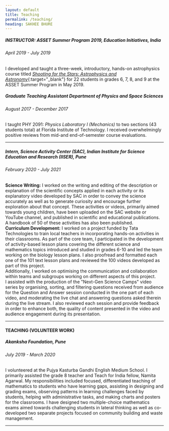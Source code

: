 ```yaml
---
layout: default
title: Teaching
permalink: /teaching/
heading: SAKHEE BHURE
---
```

##### INSTRUCTOR: ASSET Summer Program 2019, Education Initiatives, India 
###### April 2019 - July 2019 
I developed and taught a three-week, introductory, hands-on astrophysics course titled [*Shooting for the Stars: Astrophysics and Astronomy*](https://www.youtube.com/watch?v=ccy1XVWfThU&list=PL6EJV4-csFcfqxcSSzIUWfnbxWDbAwf4w){:target="_blank"} for 22 students in grades 6, 7, 8, and 9 at the ASSET Summer Program in May 2019.

##### Graduate Teaching Assistant Department of Physics and Space Sciences 
###### August 2017 - December 2017 
I taught PHY 2091: *Physics Laboratory I (Mechanics)*  to two sections (43 students total) at Florida Institute of Technology. I received overwhelmingly positive reviews from mid-and end-of-semester course evaluations.

****

##### Intern, Science Activity Center (SAC), Indian Institute for Science Education and Research (IISER), Pune
###### February 2020 - July 2021

**Science Writing:** I worked on the writing and editing of the description or explanation of the scientific concepts applied in each activity or its explanatory video developed by SAC in order to convey the science accurately as well as to generate curiosity and encourage further exploration about that concept. These activities or videos, primarily aimed towards young children, have been uploaded on the SAC website or YouTube channel, and published in scientific and educational publications. A handbook of 50 of these activities has also been published.  
**Curriculum Development:** I worked on a project funded by Tata Technologies to train local teachers in incorporating hands-on activities in their classrooms. As part of the core team, I participated in the development of activity-based lesson plans covering the different science and mathematics topics introduced and studied in grades 6-10 and led the team working on the biology lesson plans.
I also proofread and formatted each one of the 101 text lesson plans and reviewed the 100 videos developed as part of this project.  
Additionally, I worked on optimising the communication and collaboration within teams and subgroups working on different aspects of this project.  
I assisted with the production of the "Next-Gen Science Camps" video series by organising, sorting, and filtering questions received from audience for the Question and Answer session conducted in the one part of each video, and moderating the live chat and answering questions asked therein during the live stream. I also reviewed each session and provide feedback in order to enhance both, the quality of content presented in the video and audience engagement during its presentation.

****

#### TEACHING (VOLUNTEER WORK) 
##### Akanksha Foundation, Pune 
###### July 2019 - March 2020 
I volunteered at the Pujya Kasturba Gandhi English Medium School. I primarily assisted the grade 8 teacher and Teach for India fellow, Namita Agarwal. My responsibilities included focused, differentiated teaching of mathematics to students who have learning gaps, assisting in designing and grading exams, observing patterns in learning challenges faced by students, helping with administrative tasks, and making charts and posters for the classrooms. I have designed two multiple-choice mathematics exams aimed towards challenging students in lateral thinking as well as co-developed two separate projects focused on community building and waste management.

****

